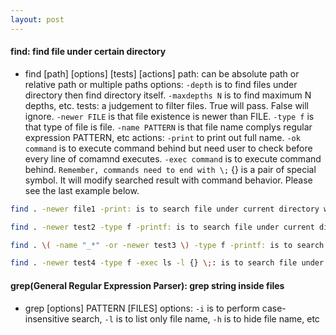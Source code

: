 ```yaml
---
layout: post
---
```


#### find: find file under certain directory
- find [path] [options] [tests] [actions]
path: can be absolute path or relative path or multiple paths
options: `-depth` is to find files under directory then find directory itself. `-maxdepths N` is to find maximum N depths, etc.
tests: a judgement to filter files. True will pass. False will ignore. `-newer FILE` is that file existence is newer than FILE. `-type f` is that type of file is file. `-name PATTERN` is that file name complys regular expression PATTERN, etc
actions: `-print` to print out full name. `-ok command` is to execute command behind but need user to check before every line of comamnd executes. `-exec command` is to execute command behind. `Remember, commands need to end with \;`
	{} is a pair of special symbol. It will modify searched result with command behavior. Please see the last example below.

``` bash
find . -newer file1 -print: is to search file under current directory which is newer than test1 and print matched full file name.

find . -newer test2 -type f -printf: is to search file under current directory which is newer than tes2 and type is file then print matched full file name.

find . \( -name "_*" -or -newer test3 \) -type f -printf: is to search file under current directory which name is started with underline(regular expression) or is newer than test3, then check type is file, then finally print matched full file name.

find . -newer test4 -type f -exec ls -l {} \;: is to search file under current directory which is newer than test4 and type is file. Then execute command "ls -l" over the searched files and print result.
```

#### grep(General Regular Expression Parser): grep string inside files
- grep [options] PATTERN [FILES]
options: `-i` is to perform case-insensitive search, `-l` is to list only file name, `-h` is to hide file name, etc

